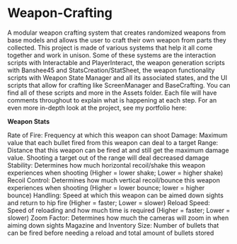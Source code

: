 # Weapon-Crafting
A modular weapon crafting system that creates randomized weapons from base models and allows the user to craft their own weapon from parts they collected. This project is made of various systems that help it all come together and work in unison. Some of these systems are the interaction scripts with Interactable and PlayerInteract, the weapon generation scripts with Banshee45 and StatsCreation/StatSheet, the weapon functionality scripts with Weapon State Manager and all its associated states, and the UI scripts that allow for crafting like ScreenManager and BaseCrafting.
You can find all of these scripts and more in the Assets folder. Each file will have comments throughout to explain what is happening at each step. For an even more in-depth look at the project, see my portfolio here: 

**Weapon Stats**

Rate of Fire: Frequency at which this weapon can shoot
Damage: Maximum value that each bullet fired from this weapon can deal to a target
Range: Distance that this weapon can be fired at and still get the maximum damage value. Shooting a target out of the range will deal decreased damage
Stability: Determines how much horizontal recoil/shake this weapon experiences when shooting (Higher = lower shake; Lower = higher shake)
Recoil Control: Determines how much vertical recoil/bounce this weapon experiences when shooting (Higher = lower bounce; lower = higher bounce)
Handling: Speed at which this weapon can be aimed down sights and return to hip fire (Higher = faster; Lower = slower)
Reload Speed: Speed of reloading and how much time is required (Higher = faster; Lower = slower)
Zoom Factor: Determines how much the cameras will zoom in when aiming down sights
Magazine and Inventory Size: Number of bullets that can be fired before needing a reload and total amount of bullets stored

